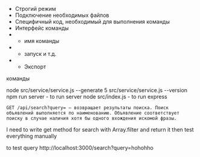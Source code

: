 - Строгий режим
- Подключение необходимых файлов
- Специфичный код, необходимый для выполнения команды
- Интерфейс команды
- - имя команды
- - запуск и т.д.
- - Экспорт


команды

node src/service/service.js --generate 5
src/service/service.js --version
npm run server - to run server
node src/index.js - to run express


    GET /api/search?query= — возвращает результаты поиска. Поиск объявлений выполняется по наименованию. Объявление соответствует поиску в случае наличия хотя бы одного вхождения искомой фразы.

I need to write get method for search with Array.filter and return it 
then test everything manually


to test query
http://localhost:3000/search?query=hohohho
